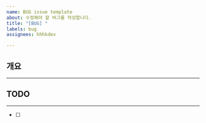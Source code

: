 ```yaml
---
name: BUG issue template
about: 수정해야 할 버그를 작성합니다.
title: "[BUG] "
labels: bug
assignees: hhhkdev

---
```


## 개요
---

## TODO
---
- [ ]
